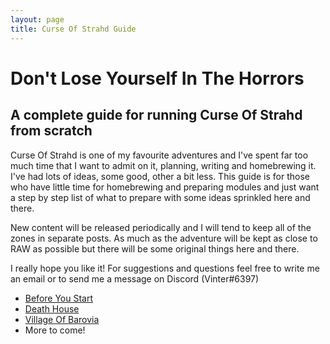 ```yaml
---
layout: page
title: Curse Of Strahd Guide
---
```


# Don't Lose Yourself In The Horrors
## A complete guide for running Curse Of Strahd from scratch

Curse Of Strahd is one of my favourite adventures and I've spent far too much time that I want to admit on it, planning, writing and homebrewing it.  I've had lots of ideas, some good, other a bit less. This guide is for those who have little time for homebrewing and preparing modules and just want a step by step list of what to prepare with some ideas sprinkled here and there. 

New content will be released periodically and I will tend to keep all of the zones in separate posts. As much as the adventure will be kept as close to RAW as possible but there will be some original things here and there.

I really hope you like it! For suggestions and questions feel free to write me an email or to send me a message on Discord (Vinter#6397)

 - [Before You Start](https://thevinter.github.io/2018/12/30/before-you-start/)
 - [Death House](https://thevinter.github.io/2018/12/30/surviving-death-house/)
 - [Village Of Barovia](https://thevinter.github.io/2018/12/30/village-of-barovia/)
 - More to come!

